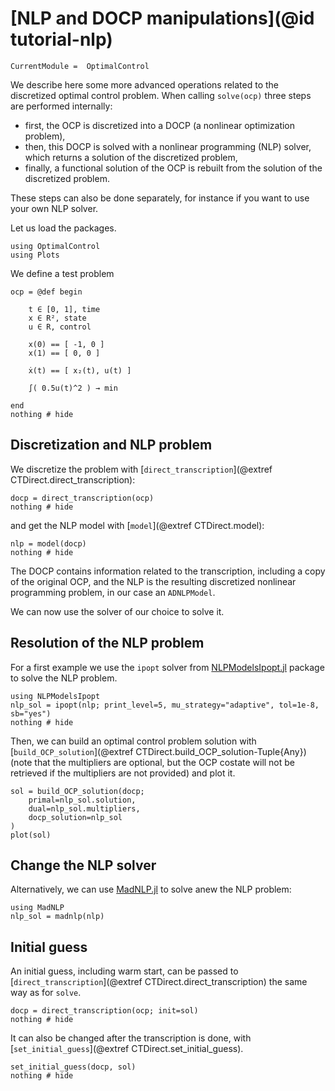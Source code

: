 # [NLP and DOCP manipulations](@id tutorial-nlp)

```@meta
CurrentModule =  OptimalControl
```

We describe here some more advanced operations related to the discretized optimal control problem.
When calling `solve(ocp)` three steps are performed internally:

- first, the OCP is discretized into a DOCP (a nonlinear optimization problem),
- then, this DOCP is solved with a nonlinear programming (NLP) solver, which returns a solution of the discretized problem,
- finally, a functional solution of the OCP is rebuilt from the solution of the discretized problem.

These steps can also be done separately, for instance if you want to use your own NLP solver. 

Let us load the packages.

```@example main-nlp
using OptimalControl
using Plots
```

We define a test problem

```@example main-nlp
ocp = @def begin

    t ∈ [0, 1], time
    x ∈ R², state
    u ∈ R, control

    x(0) == [ -1, 0 ]
    x(1) == [ 0, 0 ]

    ẋ(t) == [ x₂(t), u(t) ]

    ∫( 0.5u(t)^2 ) → min

end
nothing # hide
```

## Discretization and NLP problem

We discretize the problem with [`direct_transcription`](@extref CTDirect.direct_transcription):

```@example main-nlp
docp = direct_transcription(ocp)
nothing # hide
```

and get the NLP model with [`model`](@extref CTDirect.model):

```@example main-nlp
nlp = model(docp)
nothing # hide
```

The DOCP contains information related to the transcription, including a copy of the original OCP, and the NLP is the resulting discretized nonlinear programming problem, in our case an `ADNLPModel`.

We can now use the solver of our choice to solve it.

## Resolution of the NLP problem

For a first example we use the `ipopt` solver from [NLPModelsIpopt.jl](https://jso.dev/NLPModelsIpopt.jl) package to solve the NLP problem.

```@example main-nlp
using NLPModelsIpopt
nlp_sol = ipopt(nlp; print_level=5, mu_strategy="adaptive", tol=1e-8, sb="yes")
nothing # hide
```

Then, we can build an optimal control problem solution with [`build_OCP_solution`](@extref CTDirect.build_OCP_solution-Tuple{Any}) (note that the multipliers are optional, but the OCP costate will not be retrieved if the multipliers are not provided) and plot it.

```@example main-nlp
sol = build_OCP_solution(docp; 
    primal=nlp_sol.solution, 
    dual=nlp_sol.multipliers, 
    docp_solution=nlp_sol
)
plot(sol)
```

## Change the NLP solver

Alternatively, we can use [MadNLP.jl](https://madnlp.github.io/MadNLP.jl) to solve anew the NLP problem:

```@example main-nlp
using MadNLP
nlp_sol = madnlp(nlp)
```

## Initial guess

An initial guess, including warm start, can be passed to [`direct_transcription`](@extref CTDirect.direct_transcription) the same way as for `solve`.

```@example main-nlp
docp = direct_transcription(ocp; init=sol)
nothing # hide
```

It can also be changed after the transcription is done, with  [`set_initial_guess`](@extref CTDirect.set_initial_guess).

```@example main-nlp
set_initial_guess(docp, sol)
nothing # hide
```
